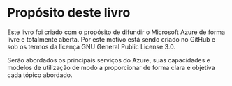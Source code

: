 # Propósito deste livro

Este livro foi criado com o propósito de difundir o Microsoft Azure de forma livre e totalmente aberta. Por este motivo está sendo criado no GitHub e sob os termos da licença GNU General Public License 3.0.

Serão abordados os principais serviços do Azure, suas capacidades e modelos de utilização de modo a proporcionar de forma clara e objetiva cada tópico abordado.




